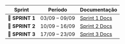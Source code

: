 | Sprint          |    Período    | Documentação                                     |
| --------------- | :-----------: | ------------------------------------------------ |
| 🔖 **SPRINT 1** | 03/09 – 09/09| [Sprint 1 Docs](./sprint1.md) |
| 🔖 **SPRINT 2** | 10/09 – 16/09 | [Sprint 2 Docs](./sprint2.md) |
| 🔖 **SPRINT 3** | 17/09 – 23/09 | [Sprint 3 Docs](./sprint3.md) |

